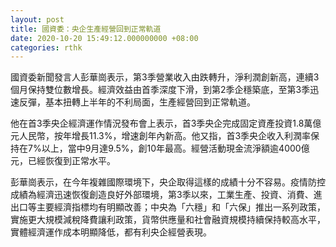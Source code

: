 ```yaml
---
layout: post
title: 國資委：央企生產經營回到正常軌道
date: 2020-10-20 15:49:12.000000000 +08:00
categories: rthk
---
```


國資委新聞發言人彭華崗表示，第3季營業收入由跌轉升，淨利潤創新高，連續3個月保持雙位數增長。經濟效益由首季深度下滑，到第2季企穩築底，至第3季迅速反彈，基本扭轉上半年的不利局面，生產經營回到正常軌道。

他在首3季央企經濟運作情況發布會上表示，首3季央企完成固定資產投資1.8萬億元人民幣，按年增長11.3%，增速創年內新高。他又指，首3季央企收入利潤率保持在7%以上，當中9月達9.5%，創10年最高。經營活動現金流淨額逾4000億元，已經恢復到正常水平。

彭華崗表示，在今年複雜國際環境下，央企取得這樣的成績十分不容易。疫情防控成績為經濟迅速恢復創造良好外部環境，第3季以來，工業生產、投資、消費、進出口等主要經濟指標均有明顯改善；中央為「六穩」和「六保」推出一系列政策，實施更大規模減稅降費讓利政策，貨幣供應量和社會融資規模持續保持較高水平，實體經濟運作成本明顯降低，都有利央企經營表現。
